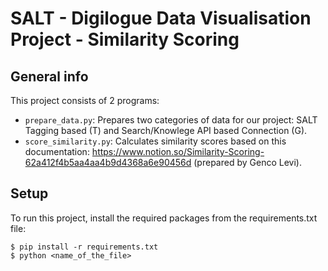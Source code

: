 
# SALT - Digilogue Data Visualisation Project - Similarity Scoring

## General info

This project consists of 2 programs:
* `prepare_data.py`: Prepares two categories of data for our project: SALT Tagging based (T) and Search/Knowlege API based Connection (G).
* `score_similarity.py`: Calculates similarity scores based on this documentation: https://www.notion.so/Similarity-Scoring-62a412f4b5aa4aa4b9d4368a6e90456d (prepared by Genco Levi).

## Setup
To run this project, install the required packages from the requirements.txt file:

```
$ pip install -r requirements.txt
$ python <name_of_the_file>
```
